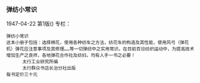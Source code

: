 ### 弹纺小常识

1947-04-22
第1版()
专栏：

    弹纺小常识
    这本小册子包括：选择棉花，使用各种纺车之方法，纺花车的构造及其性能，使用风弓（弹花机）弹花应注意事项及其修理……等一切弹纺中之实用常识。在目前百日纺织运动中，为提高技术增加生产之良师，各地弹花合作社及纺妇，均有人手一书之必要！
          太行工业研究所编
          太行群众书店长治分社出版
    每书定价三十元
